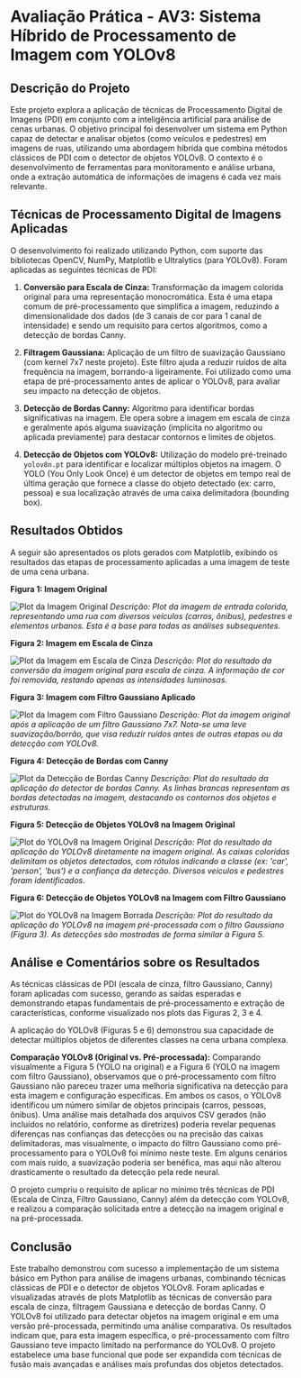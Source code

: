 # Avaliação Prática - AV3: Sistema Híbrido de Processamento de Imagem com YOLOv8

## Descrição do Projeto

Este projeto explora a aplicação de técnicas de Processamento Digital de Imagens (PDI) em conjunto com a inteligência artificial para análise de cenas urbanas. O objetivo principal foi desenvolver um sistema em Python capaz de detectar e analisar objetos (como veículos e pedestres) em imagens de ruas, utilizando uma abordagem híbrida que combina métodos clássicos de PDI com o detector de objetos YOLOv8. O contexto é o desenvolvimento de ferramentas para monitoramento e análise urbana, onde a extração automática de informações de imagens é cada vez mais relevante.

## Técnicas de Processamento Digital de Imagens Aplicadas

O desenvolvimento foi realizado utilizando Python, com suporte das bibliotecas OpenCV, NumPy, Matplotlib e Ultralytics (para YOLOv8). Foram aplicadas as seguintes técnicas de PDI:

1.  **Conversão para Escala de Cinza:** Transformação da imagem colorida original para uma representação monocromática. Esta é uma etapa comum de pré-processamento que simplifica a imagem, reduzindo a dimensionalidade dos dados (de 3 canais de cor para 1 canal de intensidade) e sendo um requisito para certos algoritmos, como a detecção de bordas Canny.

2.  **Filtragem Gaussiana:** Aplicação de um filtro de suavização Gaussiano (com kernel 7x7 neste projeto). Este filtro ajuda a reduzir ruídos de alta frequência na imagem, borrando-a ligeiramente. Foi utilizado como uma etapa de pré-processamento antes de aplicar o YOLOv8, para avaliar seu impacto na detecção de objetos.

3.  **Detecção de Bordas Canny:** Algoritmo para identificar bordas significativas na imagem. Ele opera sobre a imagem em escala de cinza e geralmente após alguma suavização (implícita no algoritmo ou aplicada previamente) para destacar contornos e limites de objetos.

4.  **Detecção de Objetos com YOLOv8:** Utilização do modelo pré-treinado `yolov8n.pt` para identificar e localizar múltiplos objetos na imagem. O YOLO (You Only Look Once) é um detector de objetos em tempo real de última geração que fornece a classe do objeto detectado (ex: carro, pessoa) e sua localização através de uma caixa delimitadora (bounding box).

## Resultados Obtidos

A seguir são apresentados os plots gerados com Matplotlib, exibindo os resultados das etapas de processamento aplicadas a uma imagem de teste de uma cena urbana.

**Figura 1: Imagem Original**

![Plot da Imagem Original](/home/ubuntu/yolo_hybrid_project/output/plots/00_original_plot.png)
*Descrição: Plot da imagem de entrada colorida, representando uma rua com diversos veículos (carros, ônibus), pedestres e elementos urbanos. Esta é a base para todas as análises subsequentes.*

**Figura 2: Imagem em Escala de Cinza**

![Plot da Imagem em Escala de Cinza](/home/ubuntu/yolo_hybrid_project/output/plots/01_classic_grayscale_plot.png)
*Descrição: Plot do resultado da conversão da imagem original para escala de cinza. A informação de cor foi removida, restando apenas as intensidades luminosas.*

**Figura 3: Imagem com Filtro Gaussiano Aplicado**

![Plot da Imagem com Filtro Gaussiano](/home/ubuntu/yolo_hybrid_project/output/plots/02_classic_gaussian_blur_plot.png)
*Descrição: Plot da imagem original após a aplicação de um filtro Gaussiano 7x7. Nota-se uma leve suavização/borrão, que visa reduzir ruídos antes de outras etapas ou da detecção com YOLOv8.*

**Figura 4: Detecção de Bordas com Canny**

![Plot da Detecção de Bordas Canny](/home/ubuntu/yolo_hybrid_project/output/plots/03_classic_canny_edges_plot.png)
*Descrição: Plot do resultado da aplicação do detector de bordas Canny. As linhas brancas representam as bordas detectadas na imagem, destacando os contornos dos objetos e estruturas.*

**Figura 5: Detecção de Objetos YOLOv8 na Imagem Original**

![Plot do YOLOv8 na Imagem Original](/home/ubuntu/yolo_hybrid_project/output/plots/04_yolo_annotated_original_plot.png)
*Descrição: Plot do resultado da aplicação do YOLOv8 diretamente na imagem original. As caixas coloridas delimitam os objetos detectados, com rótulos indicando a classe (ex: 'car', 'person', 'bus') e a confiança da detecção. Diversos veículos e pedestres foram identificados.*

**Figura 6: Detecção de Objetos YOLOv8 na Imagem com Filtro Gaussiano**

![Plot do YOLOv8 na Imagem Borrada](/home/ubuntu/yolo_hybrid_project/output/plots/05_yolo_annotated_blurred_plot.png)
*Descrição: Plot do resultado da aplicação do YOLOv8 na imagem pré-processada com o filtro Gaussiano (Figura 3). As detecções são mostradas de forma similar à Figura 5.*

## Análise e Comentários sobre os Resultados

As técnicas clássicas de PDI (escala de cinza, filtro Gaussiano, Canny) foram aplicadas com sucesso, gerando as saídas esperadas e demonstrando etapas fundamentais de pré-processamento e extração de características, conforme visualizado nos plots das Figuras 2, 3 e 4.

A aplicação do YOLOv8 (Figuras 5 e 6) demonstrou sua capacidade de detectar múltiplos objetos de diferentes classes na cena urbana complexa.

**Comparação YOLOv8 (Original vs. Pré-processada):** Comparando visualmente a Figura 5 (YOLO na original) e a Figura 6 (YOLO na imagem com filtro Gaussiano), observamos que o pré-processamento com filtro Gaussiano não pareceu trazer uma melhoria significativa na detecção para esta imagem e configuração específicas. Em ambos os casos, o YOLOv8 identificou um número similar de objetos principais (carros, pessoas, ônibus). Uma análise mais detalhada dos arquivos CSV gerados (não incluídos no relatório, conforme as diretrizes) poderia revelar pequenas diferenças nas confianças das detecções ou na precisão das caixas delimitadoras, mas visualmente, o impacto do filtro Gaussiano como pré-processamento para o YOLOv8 foi mínimo neste teste. Em alguns cenários com mais ruído, a suavização poderia ser benéfica, mas aqui não alterou drasticamente o resultado da detecção pela rede neural.

O projeto cumpriu o requisito de aplicar no mínimo três técnicas de PDI (Escala de Cinza, Filtro Gaussiano, Canny) além da detecção com YOLOv8, e realizou a comparação solicitada entre a detecção na imagem original e na pré-processada.

## Conclusão

Este trabalho demonstrou com sucesso a implementação de um sistema básico em Python para análise de imagens urbanas, combinando técnicas clássicas de PDI e o detector de objetos YOLOv8. Foram aplicadas e visualizadas através de plots Matplotlib as técnicas de conversão para escala de cinza, filtragem Gaussiana e detecção de bordas Canny. O YOLOv8 foi utilizado para detectar objetos na imagem original e em uma versão pré-processada, permitindo uma análise comparativa. Os resultados indicam que, para esta imagem específica, o pré-processamento com filtro Gaussiano teve impacto limitado na performance do YOLOv8. O projeto estabelece uma base funcional que pode ser expandida com técnicas de fusão mais avançadas e análises mais profundas dos objetos detectados.

